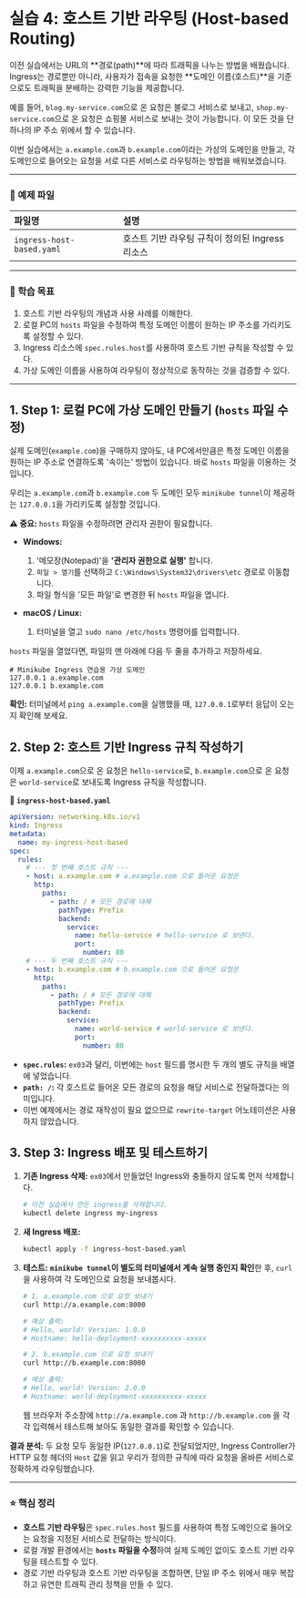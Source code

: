 # 실습 4: 호스트 기반 라우팅 (Host-based Routing)

이전 실습에서는 URL의 \*\*경로(path)\*\*에 따라 트래픽을 나누는 방법을 배웠습니다. Ingress는 경로뿐만 아니라, 사용자가 접속을 요청한 \*\*도메인 이름(호스트)\*\*을 기준으로도 트래픽을 분배하는 강력한 기능을 제공합니다.

예를 들어, `blog.my-service.com`으로 온 요청은 블로그 서비스로 보내고, `shop.my-service.com`으로 온 요청은 쇼핑몰 서비스로 보내는 것이 가능합니다. 이 모든 것을 단 하나의 IP 주소 위에서 할 수 있습니다.

이번 실습에서는 `a.example.com`과 `b.example.com`이라는 가상의 도메인을 만들고, 각 도메인으로 들어오는 요청을 서로 다른 서비스로 라우팅하는 방법을 배워보겠습니다.

---

### 📂 예제 파일

| 파일명                    | 설명                                            |
| :------------------------ | :---------------------------------------------- |
| `ingress-host-based.yaml` | 호스트 기반 라우팅 규칙이 정의된 Ingress 리소스 |

---

### 🎯 학습 목표

1.  호스트 기반 라우팅의 개념과 사용 사례를 이해한다.
2.  로컬 PC의 `hosts` 파일을 수정하여 특정 도메인 이름이 원하는 IP 주소를 가리키도록 설정할 수 있다.
3.  Ingress 리소스에 `spec.rules.host`를 사용하여 호스트 기반 규칙을 작성할 수 있다.
4.  가상 도메인 이름을 사용하여 라우팅이 정상적으로 동작하는 것을 검증할 수 있다.

---

## 1\. Step 1: 로컬 PC에 가상 도메인 만들기 (`hosts` 파일 수정)

실제 도메인(`example.com`)을 구매하지 않아도, 내 PC에서만큼은 특정 도메인 이름을 원하는 IP 주소로 연결하도록 '속이는' 방법이 있습니다. 바로 `hosts` 파일을 이용하는 것입니다.

우리는 `a.example.com`과 `b.example.com` 두 도메인 모두 `minikube tunnel`이 제공하는 `127.0.0.1`을 가리키도록 설정할 것입니다.

**⚠️ 중요:** `hosts` 파일을 수정하려면 관리자 권한이 필요합니다.

- **Windows:**

  1.  '메모장(Notepad)'을 **'관리자 권한으로 실행'** 합니다.
  2.  `파일 > 열기`를 선택하고 `C:\Windows\System32\drivers\etc` 경로로 이동합니다.
  3.  파일 형식을 '모든 파일'로 변경한 뒤 `hosts` 파일을 엽니다.

- **macOS / Linux:**

  1.  터미널을 열고 `sudo nano /etc/hosts` 명령어를 입력합니다.

`hosts` 파일을 열었다면, 파일의 맨 아래에 다음 두 줄을 추가하고 저장하세요.

```
# Minikube Ingress 연습용 가상 도메인
127.0.0.1 a.example.com
127.0.0.1 b.example.com
```

**확인:** 터미널에서 `ping a.example.com`을 실행했을 때, `127.0.0.1`로부터 응답이 오는지 확인해 보세요.

## 2\. Step 2: 호스트 기반 Ingress 규칙 작성하기

이제 `a.example.com`으로 온 요청은 `hello-service`로, `b.example.com`으로 온 요청은 `world-service`로 보내도록 Ingress 규칙을 작성합니다.

**📄 `ingress-host-based.yaml`**

```yaml
apiVersion: networking.k8s.io/v1
kind: Ingress
metadata:
  name: my-ingress-host-based
spec:
  rules:
    # --- 첫 번째 호스트 규칙 ---
    - host: a.example.com # a.example.com 으로 들어온 요청은
      http:
        paths:
          - path: / # 모든 경로에 대해
            pathType: Prefix
            backend:
              service:
                name: hello-service # hello-service 로 보낸다.
                port:
                  number: 80
    # --- 두 번째 호스트 규칙 ---
    - host: b.example.com # b.example.com 으로 들어온 요청은
      http:
        paths:
          - path: / # 모든 경로에 대해
            pathType: Prefix
            backend:
              service:
                name: world-service # world-service 로 보낸다.
                port:
                  number: 80
```

- **`spec.rules`:** `ex03`과 달리, 이번에는 `host` 필드를 명시한 두 개의 별도 규칙을 배열에 넣었습니다.
- **`path: /`:** 각 호스트로 들어온 모든 경로의 요청을 해당 서비스로 전달하겠다는 의미입니다.
- 이번 예제에서는 경로 재작성이 필요 없으므로 `rewrite-target` 어노테이션은 사용하지 않았습니다.

## 3\. Step 3: Ingress 배포 및 테스트하기

1.  **기존 Ingress 삭제:** `ex03`에서 만들었던 Ingress와 충돌하지 않도록 먼저 삭제합니다.

    ```bash
    # 이전 실습에서 만든 ingress를 삭제합니다.
    kubectl delete ingress my-ingress
    ```

2.  **새 Ingress 배포:**

    ```bash
    kubectl apply -f ingress-host-based.yaml
    ```

3.  **테스트:**
    **`minikube tunnel`이 별도의 터미널에서 계속 실행 중인지 확인**한 후, `curl`을 사용하여 각 도메인으로 요청을 보내봅시다.

    ```bash
    # 1. a.example.com 으로 요청 보내기
    curl http://a.example.com:8000

    # 예상 출력:
    # Hello, world! Version: 1.0.0
    # Hostname: hello-deployment-xxxxxxxxxx-xxxxx

    # 2. b.example.com 으로 요청 보내기
    curl http://b.example.com:8000

    # 예상 출력:
    # Hello, world! Version: 2.0.0
    # Hostname: world-deployment-xxxxxxxxxx-xxxxx
    ```

    웹 브라우저 주소창에 `http://a.example.com` 과 `http://b.example.com` 을 각각 입력해서 테스트해 보아도 동일한 결과를 확인할 수 있습니다.

**결과 분석:**
두 요청 모두 동일한 IP(`127.0.0.1`)로 전달되었지만, Ingress Controller가 HTTP 요청 헤더의 `Host` 값을 읽고 우리가 정의한 규칙에 따라 요청을 올바른 서비스로 정확하게 라우팅했습니다.

---

### ⭐ 핵심 정리

- **호스트 기반 라우팅**은 `spec.rules.host` 필드를 사용하여 특정 도메인으로 들어오는 요청을 지정된 서비스로 전달하는 방식이다.
- 로컬 개발 환경에서는 **`hosts` 파일을 수정**하여 실제 도메인 없이도 호스트 기반 라우팅을 테스트할 수 있다.
- 경로 기반 라우팅과 호스트 기반 라우팅을 조합하면, 단일 IP 주소 위에서 매우 복잡하고 유연한 트래픽 관리 정책을 만들 수 있다.

